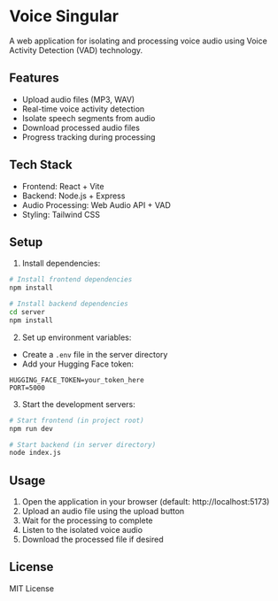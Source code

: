 # Voice Singular

A web application for isolating and processing voice audio using Voice Activity Detection (VAD) technology.

## Features

- Upload audio files (MP3, WAV)
- Real-time voice activity detection
- Isolate speech segments from audio
- Download processed audio files
- Progress tracking during processing

## Tech Stack

- Frontend: React + Vite
- Backend: Node.js + Express
- Audio Processing: Web Audio API + VAD
- Styling: Tailwind CSS

## Setup

1. Install dependencies:
```bash
# Install frontend dependencies
npm install

# Install backend dependencies
cd server
npm install
```

2. Set up environment variables:
- Create a `.env` file in the server directory
- Add your Hugging Face token:
```
HUGGING_FACE_TOKEN=your_token_here
PORT=5000
```

3. Start the development servers:
```bash
# Start frontend (in project root)
npm run dev

# Start backend (in server directory)
node index.js
```

## Usage

1. Open the application in your browser (default: http://localhost:5173)
2. Upload an audio file using the upload button
3. Wait for the processing to complete
4. Listen to the isolated voice audio
5. Download the processed file if desired

## License

MIT License
